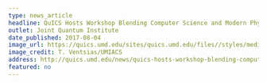 ```yaml
---
type: news_article
headline: QuICS Hosts Workshop Blending Computer Science and Modern Physics
outlet: Joint Quantum Institute
date_published: 2017-08-04
image_url: https://quics.umd.edu/sites/quics.umd.edu/files//styles/medium/public/QuICS%20news_0.JPG?itok=BNzZF3fv
image_credit: T. Ventsias/UMIACS
address: http://quics.umd.edu/news/quics-hosts-workshop-blending-computer-science-and-modern-physics
featured: no
---
```

